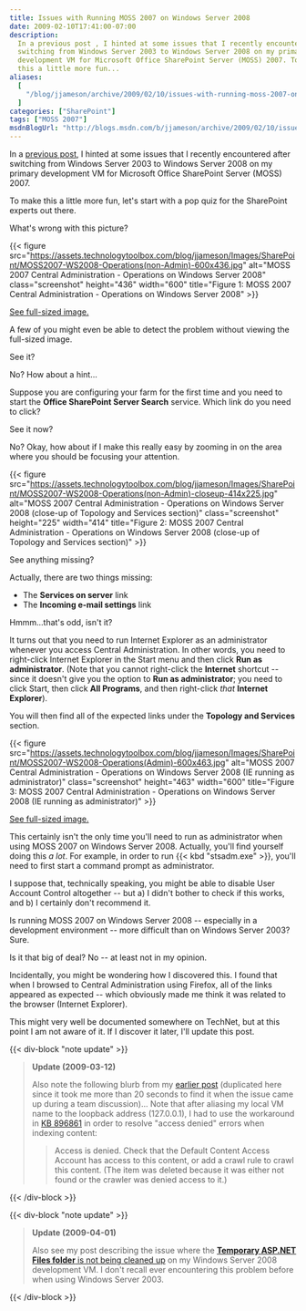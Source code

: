 ```yaml
---
title: Issues with Running MOSS 2007 on Windows Server 2008
date: 2009-02-10T17:41:00-07:00
description:
  In a previous post , I hinted at some issues that I recently encountered after
  switching from Windows Server 2003 to Windows Server 2008 on my primary
  development VM for Microsoft Office SharePoint Server (MOSS) 2007. To make
  this a little more fun...
aliases:
  [
    "/blog/jjameson/archive/2009/02/10/issues-with-running-moss-2007-on-windows-server-2008.aspx",
  ]
categories: ["SharePoint"]
tags: ["MOSS 2007"]
msdnBlogUrl: "http://blogs.msdn.com/b/jjameson/archive/2009/02/10/issues-with-running-moss-2007-on-windows-server-2008.aspx"
---
```


In a
[previous post](/blog/jjameson/2009/01/23/error-installing-moss-2007-december-cumulative-update),
I hinted at some issues that I recently encountered after switching from Windows
Server 2003 to Windows Server 2008 on my primary development VM for Microsoft
Office SharePoint Server (MOSS) 2007.

To make this a little more fun, let's start with a pop quiz for the SharePoint
experts out there.

What's wrong with this picture?

{{< figure
src="https://assets.technologytoolbox.com/blog/jjameson/Images/SharePoint/MOSS2007-WS2008-Operations(non-Admin)-600x436.jpg"
alt="MOSS 2007 Central Administration - Operations on Windows Server 2008"
class="screenshot" height="436" width="600"
title="Figure 1: MOSS 2007 Central Administration - Operations on Windows Server 2008" >}}

[See full-sized image.](https://assets.technologytoolbox.com/blog/jjameson/Images/SharePoint/MOSS2007-WS2008-Operations%28non-Admin%29-1024x744.jpg)

A few of you might even be able to detect the problem without viewing the
full-sized image.

See it?

No? How about a hint...

Suppose you are configuring your farm for the first time and you need to start
the **Office SharePoint Server Search** service. Which link do you need to
click?

See it now?

No? Okay, how about if I make this really easy by zooming in on the area where
you should be focusing your attention.

{{< figure
src="https://assets.technologytoolbox.com/blog/jjameson/Images/SharePoint/MOSS2007-WS2008-Operations(non-Admin)-closeup-414x225.jpg"
alt="MOSS 2007 Central Administration - Operations on Windows Server 2008 (close-up of Topology and Services section)"
class="screenshot" height="225" width="414"
title="Figure 2: MOSS 2007 Central Administration - Operations on Windows Server 2008 (close-up of Topology and Services section)" >}}

See anything missing?

Actually, there are two things missing:

- The **Services on server** link
- The **Incoming e-mail settings** link

Hmmm...that's odd, isn't it?

It turns out that you need to run Internet Explorer as an administrator whenever
you access Central Administration. In other words, you need to right-click
Internet Explorer in the Start menu and then click **Run as administrator**.
(Note that you cannot right-click the **Internet** shortcut -- since it doesn't
give you the option to **Run as administrator**; you need to click Start, then
click **All Programs**, and then right-click _that_ **Internet Explorer**).

You will then find all of the expected links under the **Topology and Services**
section.

{{< figure
src="https://assets.technologytoolbox.com/blog/jjameson/Images/SharePoint/MOSS2007-WS2008-Operations(Admin)-600x463.jpg"
alt="MOSS 2007 Central Administration - Operations on Windows Server 2008 (IE running as administrator)"
class="screenshot" height="463" width="600"
title="Figure 3: MOSS 2007 Central Administration - Operations on Windows Server 2008 (IE running as administrator)" >}}

[See full-sized image.](https://assets.technologytoolbox.com/blog/jjameson/Images/SharePoint/MOSS2007-WS2008-Operations%28Admin%29-1027x792.jpg)

This certainly isn't the only time you'll need to run as administrator when
using MOSS 2007 on Windows Server 2008. Actually, you'll find yourself doing
this _a lot_. For example, in order to run {{< kbd "stsadm.exe" >}}, you'll need
to first start a command prompt as administrator.

I suppose that, technically speaking, you might be able to disable User Account
Control altogether -- but a) I didn't bother to check if this works, and b) I
certainly don't recommend it.

Is running MOSS 2007 on Windows Server 2008 -- especially in a development
environment -- more difficult than on Windows Server 2003? Sure.

Is it that big of deal? No -- at least not in my opinion.

Incidentally, you might be wondering how I discovered this. I found that when I
browsed to Central Administration using Firefox, all of the links appeared as
expected -- which obviously made me think it was related to the browser
(Internet Explorer).

This might very well be documented somewhere on TechNet, but at this point I am
not aware of it. If I discover it later, I'll update this post.

{{< div-block "note update" >}}

> **Update (2009-03-12)**
>
> Also note the following blurb from my
> [earlier post](/blog/jjameson/2009/01/15/sharepoint-configuration-wizard-hangs-with-ipv6-address)
> (duplicated here since it took me more than 20 seconds to find it when the
> issue came up during a team discussion)...
> Note that after aliasing my local VM name to the loopback address (127.0.0.1),
> I had to use the workaround in
> [KB 896861](http://support.microsoft.com/kb/896861) in order to resolve
> "access denied" errors when indexing content:
>
> > Access is denied. Check that the Default Content Access Account has access
> > to this content, or add a crawl rule to crawl this content. (The item was
> > deleted because it was either not found or the crawler was denied access to
> > it.)

{{< /div-block >}}

{{< div-block "note update" >}}

> **Update (2009-04-01)**
>
> Also see my post describing the issue where the
> [**Temporary ASP.NET Files folder** is not being cleaned up](/blog/jjameson/2009/04/01/temporary-asp-net-files-are-not-deleted)
> on my Windows Server 2008 development VM. I don't recall ever encountering
> this problem before when using Windows Server 2003.

{{< /div-block >}}
